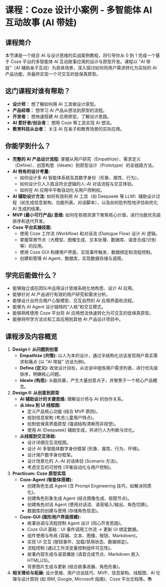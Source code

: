 # 课程：Coze 设计小案例 - 多智能体 AI 互动故事 (AI 带娃) 

## 课程简介 

本节课是一个结合 AI 与设计思维的实战案例教程，将引导你从 0 到 1 完成一个基于 Coze 平台的多智能体 AI 互动故事应用的设计与原型开发。课程以 "AI 带娃"（AI 辅助亲子互动）为具体场景，深入探讨如何将用户需求转化为实际的 AI 产品功能，并最终实现一个可交互的低保真原型。

## 这门课程对谁有帮助？

* **设计师：** 想了解如何用 AI 工具做设计原型。
* **产品经理：** 想学习 AI 产品从想法到原型的流程。
* **开发者：** 想快速搭建 AI 应用原型，了解设计思路。
* **AI 爱好者/创业者：** 想用 Coze 等工具实现 AI 想法。
* **教育科技从业者：** 关注 AI 在亲子和教育场景的实际应用。

## 你能学到什么？

* **完整的 AI 产品设计流程:** 掌握从用户研究（Empathize）、需求定义（Define）、创意构思（Ideate）到原型设计（Prototype）的全链路方法。
* **AI 特有的设计考量:**
    * 如何设计多 AI 智能体系统及其数字身份（形象、属性、行为）。
    * 如何设计引人入胜且符合逻辑的人-AI 对话流程与交互体验。
    * 如何在 AI 应用中平衡自动化与用户控制权。
* **AI 辅助设计方法:** 如何有效利用 AI 工具（如 Deepseek 等 LLM）辅助设计过程（如生成信息架构、功能列表、对话脚本），以及如何批判性地评估和优化 AI 生成的结果。
* **MVP (最小可行产品) 思维:** 如何在有限资源下聚焦核心价值，进行功能优先级排序和迭代开发。
* **Coze 平台实操技能:**
    * 使用 Coze 工作流 (Workflow) 和对话流 (Dialogue Flow) 设计 AI 逻辑。
    * 掌握常用节点（大模型、图像生成、文本处理、数据库、语音合成/识别等）的应用。
    * 使用 Coze GUI 构建用户界面，实现事件触发、数据绑定和流程控制。
    * 创建和管理 AI Agent、数据库，实现数据存储与调用。

## 学完后能做什么？

* 能够独立或在团队中运用设计思维系统化地构思、设计 AI 应用。
* 能够针对 AI 产品进行有效的用户研究和需求分析。
* 能够设计出符合用户心智模型、交互自然的 AI 应用界面和流程。
* 能够为 AI Agent 设计独特的“人格”和交互模式。
* 能够熟练使用 Coze 平台将 AI 应用想法快速转化为可交互的低保真原型。
* 能够将所学方法论和工具应用到其他 AI 产品设计项目中。

## 课程涉及内容概览 

1.  **Design I: 从问题到创意**
    * **Empathize (共情):** 以人为本的设计，通过半结构化访谈发现用户真实需求和痛点 (以 "AI 带娃" 访谈为例)。
    * **Define (定义):** 收敛设计目标，从访谈中提炼用户需求列表，进行优先级排序，明确核心问题。
    * **Ideate (构思):** 头脑风暴，产生大量创意点子，并聚焦于一个核心产品概念。
2.  **Design II: 从创意到原型**
    * **AI 辅助设计的关键思维:** 理解设计师与 AI 的协作关系。
    * **从 Idea 到 UI 线框图:**
        * 定义产品核心功能 (结合 MVP 原则)。
        * 规划信息架构 (考虑儿童用户特点)。
        * 绘制低保真界面原型 (强调结构清晰而非视觉)。
        * 使用 AI (Deepseek) 辅助生成，并进行人为判断与优化。
    * **从线框到交互体验:**
        * 设计详细交互流程图。
        * 设计 AI 多智能体数字身份框架 (形象、属性、行为、环境)。
        * 设计用户数字身份框架。
        * 设计场景化的 人-AI 对话体验 (Scenario 方法)。
        * 考虑交互的可控性 (平衡自动化与用户控制)。
3.  **Practicum: Coze 原型实现**
    * **Coze-Agent (智能体搭建):**
        * 创建角色生成 Agent (含 Prompt Engineering 技巧，如解决同质化)。
        * 创建角色形象生成 Agent (结合图像生成、抠图节点)。
        * 创建角色对话 Agent (使用对话流、语音输入/输出、角色切换)。
        * 数据库的创建与使用 (存储角色信息)。
    * **Coze-GUI (图形用户界面搭建):**
        * 故事协调与流程控制 Agent 设计 (同心开发思路)。
        * Coze GUI 基础：UI 事件调用工作流 -> 更新 UI 绑定数据。
        * 组件使用与布局 (容器、文本、图像、按钮、Markdown)。
        * 实现 UI 交互 (按钮事件、加载/禁用状态、数据绑定)。
        * 流程控制 (通过工作流变量控制组件可见性)。
        * 故事内容生成与语音播放 (语音合成节点、Markdown 嵌入 HTML/JS)。
        * 背景图片生成与更新 (结合故事进展、角色形象)。
4.  **相关理论与拓展:** 设计思维、用户访谈技巧、MVP、信息架构、线框图、AI 伦理与设计原则 (如 IBM, Google, Microsoft 指南)、Coze 平台文档等。📚